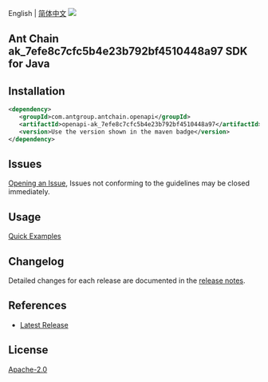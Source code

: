English | [简体中文](README-CN.md)
![](https://aliyunsdk-pages.alicdn.com/icons/AlibabaCloud.svg)

## Ant Chain ak_7efe8c7cfc5b4e23b792bf4510448a97 SDK for Java

## Installation

```xml
<dependency>
   <groupId>com.antgroup.antchain.openapi</groupId>
   <artifactId>openapi-ak_7efe8c7cfc5b4e23b792bf4510448a97</artifactId>
   <version>Use the version shown in the maven badge</version>
</dependency>
```

## Issues
[Opening an Issue](https://github.com/alipay/antchain-openapi-prod-sdk/issues/new), Issues not conforming to the guidelines may be closed immediately.

## Usage
[Quick Examples](https://github.com/alipay/antchain-openapi-prod-sdk/blob/master/docs/0-Examples-EN.md#quick-examples)

## Changelog
Detailed changes for each release are documented in the [release notes](./ChangeLog.txt).

## References
* [Latest Release](https://github.com/alipay/antchain-openapi-prod-sdk/)

## License
[Apache-2.0](http://www.apache.org/licenses/LICENSE-2.0)

